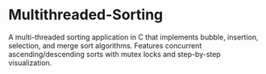 # Multithreaded-Sorting
A multi-threaded sorting application in C that implements bubble, insertion, selection, and merge sort algorithms. Features concurrent ascending/descending sorts with mutex locks and step-by-step visualization.
